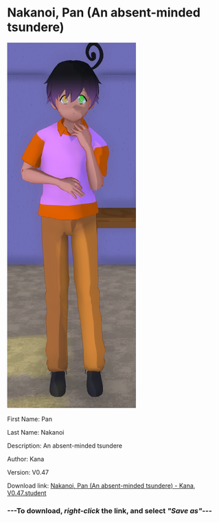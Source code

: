 # Nakanoi, Pan (An absent-minded tsundere)

<img src = "https://raw.githubusercontent.com/Arbiter1223/Daigaku-Gurashi-Custom-Students/master/Students/Files/Nakanoi%2C%20Pan%20(An%20absent-minded%20tsundere).png">

First Name: Pan

Last Name: Nakanoi

Description: An absent-minded tsundere

Author: Kana

Version: V0.47

Download link: <a href="https://raw.githubusercontent.com/Arbiter1223/Daigaku-Gurashi-Custom-Students/master/Students/Files/Nakanoi%2C%20Pan%20(An%20absent-minded%20tsundere)%20-%20Kana%2C%20V0.47.student">Nakanoi, Pan (An absent-minded tsundere) - Kana, V0.47.student</a>

### ---**To download, _right-click_ the link, and select _"Save as"_**---
